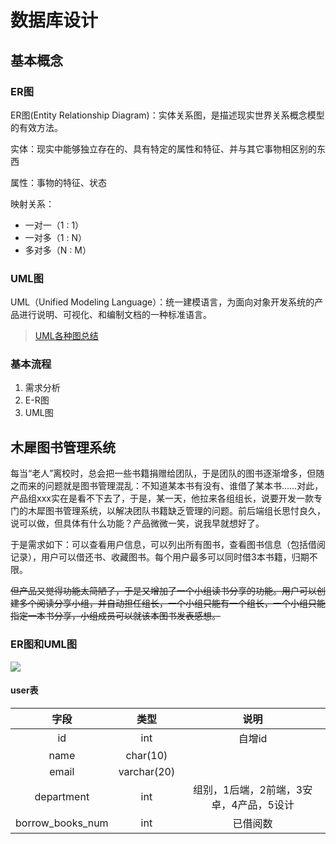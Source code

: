 # 数据库设计

## 基本概念

### ER图

ER图(Entity Relationship Diagram)：实体关系图，是描述现实世界关系概念模型的有效方法。

实体：现实中能够独立存在的、具有特定的属性和特征、并与其它事物相区别的东西

属性：事物的特征、状态

映射关系：

+   一对一（1 : 1）
+   一对多（1 : N）
+   多对多（N : M）

### UML图

UML（Unified Modeling Language）：统一建模语言，为面向对象开发系统的产品进行说明、可视化、和编制文档的一种标准语言。

>   [UML各种图总结](https://www.cnblogs.com/jiangds/p/6596595.html)

### 基本流程

1.  需求分析
2.  E-R图
3.  UML图



## 木犀图书管理系统

每当“老人”离校时，总会把一些书籍捐赠给团队，于是团队的图书逐渐增多，但随之而来的问题就是图书管理混乱：不知道某本书有没有、谁借了某本书……对此，产品组xxx实在是看不下去了，于是，某一天，他拉来各组组长，说要开发一款专门的木犀图书管理系统，以解决团队书籍缺乏管理的问题。前后端组长思忖良久，说可以做，但具体有什么功能？产品微微一笑，说我早就想好了。

于是需求如下：可以查看用户信息，可以列出所有图书，查看图书信息（包括借阅记录），用户可以借还书、收藏图书。每个用户最多可以同时借3本书籍，归期不限。

~~但产品又觉得功能太简陋了，于是又增加了一个小组读书分享的功能。用户可以创建多个阅读分享小组，并自动担任组长，一个小组只能有一个组长，一个小组只能指定一本书分享，小组成员可以就该本图书发表感想。~~



### ER图和UML图

![](/home/lawler/Pictures/Untitled_Diagram.png)

#### user表

|       字段       |    类型     |                  说明                   |
| :--------------: | :---------: | :-------------------------------------: |
|        id        |     int     |                 自增id                  |
|       name       |  char(10)   |                                         |
|      email       | varchar(20) |                                         |
|    department    |     int     | 组别，1后端，2前端，3安卓，4产品，5设计 |
| borrow_books_num |     int     |                已借阅数                 |


